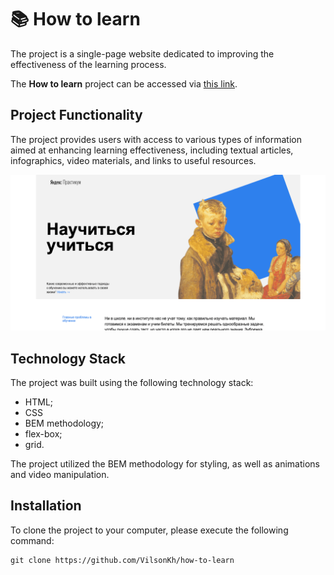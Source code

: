 # 📚 How to learn

The project is a single-page website dedicated to improving the effectiveness of the learning process.

The **How to learn** project can be accessed via [this link](https://vilsonkh.github.io/how-to-learn/).

## Project Functionality

The project provides users with access to various types of information aimed at enhancing learning effectiveness, including textual articles, infographics, video materials, and links to useful resources.

<img width="1920" alt="HowToLearn" src="https://github.com/VilsonKh/VilsonKh/blob/main/preview__how-to-learn.png">

## Technology Stack

The project was built using the following technology stack:

-   HTML;
-   CSS
-   BEM methodology;
-   flex-box;
-   grid.

The project utilized the BEM methodology for styling, as well as animations and video manipulation.

## Installation

To clone the project to your computer, please execute the following command:

```
git clone https://github.com/VilsonKh/how-to-learn
```
